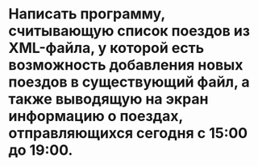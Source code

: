 # Написать программу, считывающую список поездов из XML-файла,  у которой есть возможность добавления новых поездов в существующий файл, а также выводящую на экран информацию о поездах, отправляющихся сегодня с 15:00 до 19:00. 
